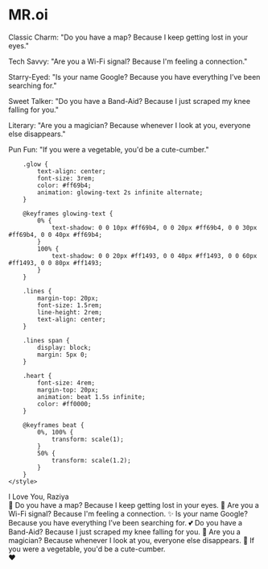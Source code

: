 # MR.oi



Classic Charm: "Do you have a map? Because I keep getting lost in your eyes."

Tech Savvy: "Are you a Wi-Fi signal? Because I'm feeling a connection."

Starry-Eyed: "Is your name Google? Because you have everything I’ve been searching for."

Sweet Talker: "Do you have a Band-Aid? Because I just scraped my knee falling for you."

Literary: "Are you a magician? Because whenever I look at you, everyone else disappears."

Pun Fun: "If you were a vegetable, you'd be a cute-cumber."



        .glow {
            text-align: center;
            font-size: 3rem;
            color: #ff69b4;
            animation: glowing-text 2s infinite alternate;
        }

        @keyframes glowing-text {
            0% {
                text-shadow: 0 0 10px #ff69b4, 0 0 20px #ff69b4, 0 0 30px #ff69b4, 0 0 40px #ff69b4;
            }
            100% {
                text-shadow: 0 0 20px #ff1493, 0 0 40px #ff1493, 0 0 60px #ff1493, 0 0 80px #ff1493;
            }
        }

        .lines {
            margin-top: 20px;
            font-size: 1.5rem;
            line-height: 2rem;
            text-align: center;
        }

        .lines span {
            display: block;
            margin: 5px 0;
        }

        .heart {
            font-size: 4rem;
            margin-top: 20px;
            animation: beat 1.5s infinite;
            color: #ff0000;
        }

        @keyframes beat {
            0%, 100% {
                transform: scale(1);
            }
            50% {
                transform: scale(1.2);
            }
        }
    </style>
</head>
<body>
    <div class="glow">I Love You, Raziya</div>
    <div class="lines">
        <span>💖 Do you have a map? Because I keep getting lost in your eyes.</span>
        <span>🌟 Are you a Wi-Fi signal? Because I'm feeling a connection.</span>
        <span>✨ Is your name Google? Because you have everything I’ve been searching for.</span>
        <span>💕 Do you have a Band-Aid? Because I just scraped my knee falling for you.</span>
        <span>📖 Are you a magician? Because whenever I look at you, everyone else disappears.</span>
        <span>🥒 If you were a vegetable, you'd be a cute-cumber.</span>
    </div>
    <div class="heart">❤️</div>
</body>
</html>
